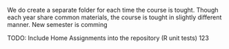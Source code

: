 We do create a separate folder for each time the course is tought. Though each year share common materials, the course is tought in slightly different manner.
New semester is comming

TODO:
    Include Home Assignments into the repository (R unit tests)
    123
